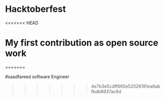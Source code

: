 # Hacktoberfest
<<<<<<< HEAD
# My first contribution as open source work
=======


#saadfareed software Engineer
>>>>>>> 4e7b3e5cdff665e52026181ea6abfbdb8937ac6d
